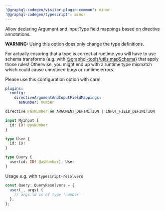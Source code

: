 ```yaml
---
'@graphql-codegen/visitor-plugin-common': minor
'@graphql-codegen/typescript': minor
---
```


Allow declaring Argument and InputType field mappings based on directive annotations.

**WARNING:** Using this option does only change the type definitions.

For actually ensuring that a type is correct at runtime you will have to use schema transforms (e.g. with [@graphql-tools/utils mapSchema](https://www.graphql-tools.com/docs/schema-directives)) that apply those rules! Otherwise, you might end up with a runtime type mismatch which could cause unnoticed bugs or runtime errors.

Please use this configuration option with care!

```yml
plugins:
  config:
    directiveArgumentAndInputFieldMappings:
      asNumber: number
```

```graphql
directive @asNumber on ARGUMENT_DEFINITION | INPUT_FIELD_DEFINITION

input MyInput {
  id: ID! @asNumber
}

type User {
  id: ID!
}

type Query {
  user(id: ID! @asNumber): User
}
```

Usage e.g. with `typescript-resolvers`

```ts
const Query: QueryResolvers = {
  user(_, args) {
    // args.id is of type 'number'
  },
};
```
